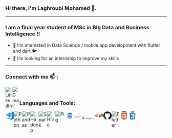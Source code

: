 ### Hi there, I'm Laghroubi Mohamed 👋.
---
### I am a final year student of MSc in Big Data and Business Intelligence !!

- 👀 I’m interested in Data Science / mobile app development with flutter and dart 🐦
- 👯 I’m looking for an internship to improve my skills

---

###   Connect with me 📫 :

[<img align="left" alt="LinkedIn" width="22px" src="https://cdn.worldvectorlogo.com/logos/linkedin-icon.svg" />][linkedin]
[<img align="left" alt="Gmail" width="22px" src="https://cdn.worldvectorlogo.com/logos/official-gmail-icon-2020-.svg" />][Gmail]

</br>

### Languages and Tools:

<img align="left" alt="Visual Studio Code" width="26px" src="https://raw.githubusercontent.com/github/explore/80688e429a7d4ef2fca1e82350fe8e3517d3494d/topics/visual-studio-code/visual-studio-code.png" />
<img align="left" alt="Python" width="26px" src="https://cdn.worldvectorlogo.com/logos/python-5.svg" />
<img align="left" alt="Pandas" width="26px" src="https://upload.wikimedia.org/wikipedia/commons/2/22/Pandas_mark.svg" />
<img align="left" alt="Hadoop" width="26px" src="https://cdn.worldvectorlogo.com/logos/hadoop.svg" />


<img align="left" alt="Spark" width="26px" src="https://cdn.worldvectorlogo.com/logos/apache-spark-5.svg" />

<img align="left" alt="Hive" width="26px" src="https://upload.wikimedia.org/wikipedia/commons/b/bb/Apache_Hive_logo.svg" />
<img align="left" alt="Pig" width="32px" src="https://upload.wikimedia.org/wikipedia/en/b/bc/Apache_Pig_Logo.svg" />
<img align="left" alt="SQL" width="26px" src="https://raw.githubusercontent.com/github/explore/80688e429a7d4ef2fca1e82350fe8e3517d3494d/topics/sql/sql.png" />
<img align="left" alt="MySQL" width="26px" src="https://raw.githubusercontent.com/github/explore/80688e429a7d4ef2fca1e82350fe8e3517d3494d/topics/mysql/mysql.png"/>
<img align="left" alt="MongoDB" width="40px" src="https://raw.githubusercontent.com/github/explore/80688e429a7d4ef2fca1e82350fe8e3517d3494d/topics/mongodb/mongodb.png" />
<img align="left" alt="Git" width="26px" src="https://raw.githubusercontent.com/github/explore/80688e429a7d4ef2fca1e82350fe8e3517d3494d/topics/git/git.png" />
<img align="left" alt="GitHub" width="26px" src="https://raw.githubusercontent.com/github/explore/78df643247d429f6cc873026c0622819ad797942/topics/github/github.png" />

<img align="left" alt="Flutter" width="26px" src="https://cdn.worldvectorlogo.com/logos/flutter-logo.svg" />


<img align="left" alt="HTML5" width="26px" src="https://raw.githubusercontent.com/github/explore/80688e429a7d4ef2fca1e82350fe8e3517d3494d/topics/html/html.png" />
<img align="left" alt="CSS3" width="26px" src="https://raw.githubusercontent.com/github/explore/80688e429a7d4ef2fca1e82350fe8e3517d3494d/topics/css/css.png" />



[Gmail]: https://mail.google.com/mail/?view=cm&fs=1&to=Laghroubi.mohamed@gmail.com
[linkedin]: https:/www.linkedin.com/in/laghroubi-mohamed
